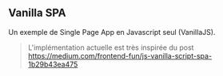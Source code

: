 ## Vanilla SPA

Un exemple de Single Page App en Javascript seul (VanillaJS).

> L'implémentation actuelle est très inspirée du post https://medium.com/frontend-fun/js-vanilla-script-spa-1b29b43ea475